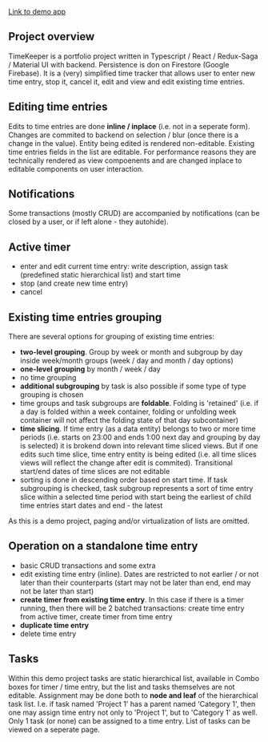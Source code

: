 [Link to demo app](https://timekeeperdemo-ec3f9.web.app/)

## Project overview
TimeKeeper is a portfolio project written in Typescript / React / Redux-Saga / Material UI with backend. Persistence is don on Firestore (Google Firebase).
It is a (very) simplified time tracker that allows user to enter new time entry, stop it, cancel it, edit and view and edit existing time entries.

## Editing time entries
Edits to time entries are done **inline / inplace** (i.e. not in a seperate form). Changes are commited to backend on selection / blur (once there is a change in the value).
Entity being edited is rendered non-editable.
Existing time entries fields in the list are editable. For performance reasons they are technically rendered as view compoenents and are changed inplace to editable components on user interaction.

## Notifications
Some transactions (mostly CRUD) are accompanied by notifications (can be closed by a user, or if left alone - they autohide).

## Active timer

- enter and edit current time entry: write description, assign task (predefined static hierarchical list) and start time
- stop (and create new time entry)
- cancel

## Existing time entries grouping
There are several options for grouping of existing time entries:
- **two-level grouping**. Group by week or month and subgroup by day inside week/month groups (week / day and month / day options)
- **one-level grouping** by month / week / day
- no time grouping
- **additional subgrouping** by task is also possible if some type of type grouping is chosen
- time groups and task subgroups are **foldable**. Folding is 'retained' (i.e. if a day is folded within a week container, folding or unfolding week container will not affect the folding state of that day subcontainer)
- **time slicing**. If time entry (as a data entity) belongs to two or more time periods (i.e. starts on 23:00 and ends 1:00 next day and grouping by day is selected) it is brokend down into relevant time sliced views. But if one edits such time slice, time entry entity is being edited (i.e. all time slices views will reflect the change after edit is commited). Transitional start/end dates of time slices are not editable
- sorting is done in descending order based on start time. If task subgrouping is checked, task subgroup represents a sort of time entry slice within a selected time period with start being the earliest of child time entries start dates and end - the latest

As this is a demo project, paging and/or virtualization of lists are omitted.
## Operation on a standalone time entry
- basic CRUD transactions and some extra
- edit existing time entry (inline). Dates are restricted to not earlier / or not later than their counterparts (start may not be later than end, end may not be later than start)
- **create timer from existing time entry**. In this case if there is a timer running, then there will be 2 batched transactions: create time entry from active timer, create timer from time entry
- **duplicate time entry**
- delete time entry

## Tasks
Within this demo project tasks are static hierarchical list, available in Combo boxes for timer / time entry, but the list and tasks themselves are not editable.
Assignment may be done both to **node and leaf** of the hierarchical task list. I.e. if task named 'Project 1' has a parent named 'Category 1', then one may assign time entry not only to 'Project 1', but to 'Category 1' as well.
Only 1 task (or none) can be assigned to a time entry.
List of tasks can be viewed on a seperate page.



